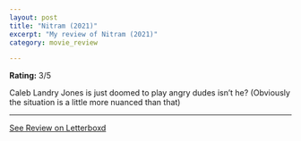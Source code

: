 ```yaml
---
layout: post
title: "Nitram (2021)"
excerpt: "My review of Nitram (2021)"
category: movie_review

---
```


**Rating:** 3/5

Caleb Landry Jones is just doomed to play angry dudes isn’t he? (Obviously the situation is a little more nuanced than that)

<hr>

[See Review on Letterboxd](https://boxd.it/3vQK3x)
